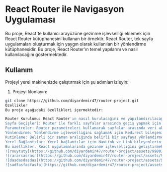 # React Router ile Navigasyon Uygulaması

Bu proje, React'te kullanıcı arayüzüne gezinme işlevselliği eklemek için React Router kütüphanesini kullanan bir örnektir. React Router, tek sayfa uygulamaları oluşturmak için yaygın olarak kullanılan bir yönlendirme kütüphanesidir. Bu proje, React Router'ın temel yapılarını ve nasıl kullanılacağını göstermektedir.

## Kullanım

Projeyi yerel makinenizde çalıştırmak için şu adımları izleyin:

1. Projeyi klonlayın:

```bash
git clone https://github.com/diyardemir47/router-project.git
Özellikler
Bu proje aşağıdaki özellikleri içermektedir:

Router Kurulumu: React Router'ın nasıl kurulacağını ve yapılandırılacağını gösteren örnekler.
Sayfa Geçişleri: Router ile farklı sayfalar arasında geçiş yapmak için nasıl yapılandırılacağına dair örnekler.
Parametreler: Router parametreleri kullanarak sayfalar arasında veri aktarmanın nasıl yapıldığını gösteren örnekler.
Yönlendirme: Yönlendirme işlevselliğini sağlamak için Redirect bileşeninin kullanımını gösteren örnekler.
Rutinleme: Belirli bir zaman aralığında belirli bir sayfaya yönlendirme işlevselliğini sağlamak için Route bileşeninin kullanımını gösteren örnekler.
Yerel Bağlantılar: Yerel bağlantılar için NavLink ve Link bileşenlerinin nasıl kullanılacağını gösteren örnekler.
Bu özellikler, React uygulamalarında gezinme işlevselliğini geliştirmek için kullanılabilir ve projenize özgü ihtiyaçlara göre özelleştirilebilir.
![rouytuty](https://github.com/diyardemir47/router-project/assets/99801830/eb7b31f9-1c00-494c-a777-1ac86135e54d)
![rararsasrasr](https://github.com/diyardemir47/router-project/assets/99801830/14e36d96-43bc-4603-9b90-4457f934ed48)
![dasdasdasdas](https://github.com/diyardemir47/router-project/assets/99801830/d2a09851-6d38-426b-a931-8eadc5df7c74)
![sadfasfasfasfa](https://github.com/diyardemir47/router-project/assets/99801830/64bb3dbd-8ae6-4002-b36c-acecda137960)
